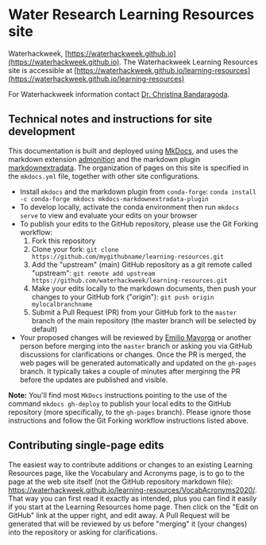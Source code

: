 # Water Research Learning Resources site

Waterhackweek, [https://waterhackweek.github.io](https://waterhackweek.github.io). The Waterhackweek Learning Resources site is accessible at [https://waterhackweek.github.io/learning-resources](https://waterhackweek.github.io/learning-resources)

For Waterhackweek information contact [Dr. Christina Bandaragoda](mailto:cband@uw.edu).

## Technical notes and instructions for site development

This documentation is built and deployed using [MkDocs](https://www.mkdocs.org/), and uses the markdown extension [admonition](https://squidfunk.github.io/mkdocs-material/extensions/admonition/) and the markdown plugin [markdownextradata](https://github.com/rosscdh/mkdocs-markdownextradata-plugin/). The organization of pages on this site is specified in the `mkdocs.yml` file, together with other site configurations.
  
* Install `mkdocs` and the markdown plugin from `conda-forge`: `conda install -c conda-forge mkdocs mkdocs-markdownextradata-plugin`
* To develop locally, activate the conda environment then run `mkdocs serve` to view and evaluate your edits on your browser
* To publish your edits to the GitHub repository, please use the Git Forking workflow:
  1. Fork this repository
  2. Clone your fork: `git clone https://github.com/mygithubname/learning-resources.git`
  3. Add the "upstream" (main) GitHub repository as a git remote called "upstream": `git remote add upstream https://github.com/waterhackweek/learning-resources.git`
  4. Make your edits locally to the markdown documents, then push your changes to your GitHub fork ("origin"): `git push origin mylocalbranchname`
  5. Submit a Pull Request (PR) from your GitHub fork to the `master` branch of the main repository (the master branch will be selected by default)
* Your proposed changes will be reviewed by [Emilio Mayorga](https://github.com/emiliom) or another person before merging into the `master` branch or asking you via GitHub discussions for clarifications or changes. Once the PR is merged, the web pages will be generated automatically and updated on the `gh-pages` branch. It typically takes a couple of minutes after merginng the PR before the updates are published and visible.

**Note:** You'll find most `MkDocs` instructions pointing to the use of the command `mkdocs gh-deploy` to publish your local edits to the GitHub repository (more specifically, to the `gh-pages` branch). Please ignore those instructions and follow the Git Forking workflow instructions listed above.

## Contributing single-page edits

The easiest way to contribute additions or changes to an existing Learning Resources page, like the Vocabulary and Acronyms page, is to go to the page at the web site itself (not the GitHub repository markdown file): https://waterhackweek.github.io/learning-resources/VocabAcronyms2020/. That way you can first read it exactly as intended, plus you can find it easily if you start at the Learning Resources home page. Then click on the "Edit on GitHub" link at the upper right, and edit away. A Pull Request will be generated that will be reviewed by us before "merging" it (your changes) into the repository or asking for clarifications.
